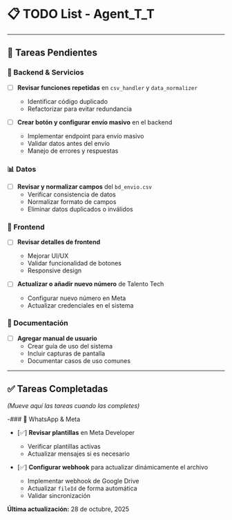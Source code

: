 # 📋 TODO List - Agent_T_T

---

## 🔄 Tareas Pendientes

### 🔧 Backend & Servicios
- [ ] **Revisar funciones repetidas** en `csv_handler` y `data_normalizer`
  - Identificar código duplicado
  - Refactorizar para evitar redundancia
  
- [ ] **Crear botón y configurar envío masivo** en el backend
  - Implementar endpoint para envío masivo
  - Validar datos antes del envío
  - Manejo de errores y respuestas


### 📊 Datos
- [ ] **Revisar y normalizar campos** del `bd_envio.csv`
  - Verificar consistencia de datos
  - Normalizar formato de campos
  - Eliminar datos duplicados o inválidos

### 🎨 Frontend
- [ ] **Revisar detalles de frontend**
  - Mejorar UI/UX
  - Validar funcionalidad de botones
  - Responsive design


  
- [ ] **Actualizar o añadir nuevo número** de Talento Tech
  - Configurar nuevo número en Meta
  - Actualizar credenciales en el sistema

### 📖 Documentación
- [ ] **Agregar manual de usuario**
  - Crear guía de uso del sistema
  - Incluir capturas de pantalla
  - Documentar casos de uso comunes

---

## ✅ Tareas Completadas

_(Mueve aquí las tareas cuando las completes)_

-### 📱 WhatsApp & Meta
- [✅] **Revisar plantillas** en Meta Developer
  - Verificar plantillas activas
  - Actualizar mensajes si es necesario


- [✅] **Configurar webhook** para actualizar dinámicamente el archivo
  - Implementar webhook de Google Drive
  - Actualizar `fileId` de forma automática
  - Validar sincronización

  
**Última actualización:** 28 de octubre, 2025
